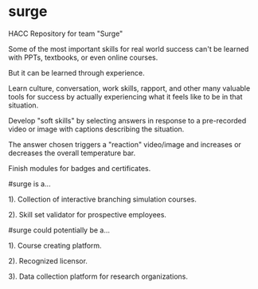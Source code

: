 # surge
HACC Repository for team "Surge"

Some of the most important skills for real world success can't be learned with PPTs, textbooks, or even online courses.

But it can be learned through experience.

Learn culture, conversation, work skills, rapport, and other many valuable tools for success by actually experiencing what it feels like to be in that situation.

Develop "soft skills" by selecting answers in response to a pre-recorded video or image with captions describing the situation.

The answer chosen triggers a "reaction" video/image and increases or decreases the overall temperature bar.

Finish modules for badges and certificates.

#surge is a...  

1). Collection of interactive branching simulation courses.

2). Skill set validator for prospective employees.  

#surge could potentially be a...

1). Course creating platform.

2). Recognized licensor.

3). Data collection platform for research organizations.
